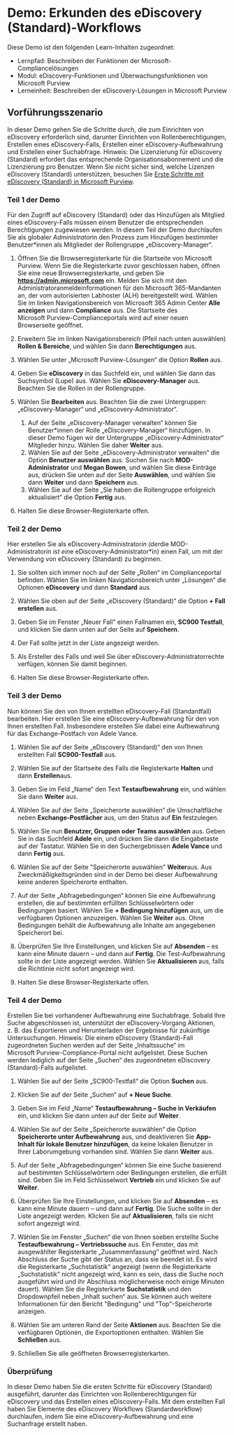<!---
---
Lab: Titel: „Erkunden des eDiscovery (Standard)-Workflows“ Lernpfad/Modul/Lerneinheit: „Lernpfad: Beschreiben der Funktionen der Microsoft-Compliancelösungen; Modul 5: Beschreiben der eDiscovery-Funktionen und Überwachungsfunktionen von Microsoft Purview; Lerneinheit 2: Beschreiben der eDiscovery-Lösungen in Microsoft 365“
---
--->

# Demo: Erkunden des eDiscovery (Standard)-Workflows

Diese Demo ist den folgenden Learn-Inhalten zugeordnet:

- Lernpfad: Beschreiben der Funktionen der Microsoft-Compliancelösungen
- Modul: eDiscovery-Funktionen und Überwachungsfunktionen von Microsoft Purview
- Lerneinheit: Beschreiben der eDiscovery-Lösungen in Microsoft Purview

## Vorführungsszenario

In dieser Demo gehen Sie die Schritte durch, die zum Einrichten von eDiscovery erforderlich sind, darunter Einrichten von Rollenberechtigungen, Erstellen eines eDiscovery-Falls, Erstellen einer eDiscovery-Aufbewahrung und Erstellen einer Suchabfrage.  Hinweis: Die Lizenzierung für eDiscovery (Standard) erfordert das entsprechende Organisationsabonnement und die Lizenzierung pro Benutzer. Wenn Sie nicht sicher sind, welche Lizenzen eDiscovery (Standard) unterstützen, besuchen Sie [Erste Schritte mit eDiscovery (Standard) in Microsoft Purview](https://docs.microsoft.com/microsoft-365/compliance/get-started-core-ediscovery?view=o365-worldwide).

### Teil 1 der Demo

Für den Zugriff auf eDiscovery (Standard) oder das Hinzufügen als Mitglied eines eDiscovery-Falls müssen einem Benutzer die entsprechenden Berechtigungen zugewiesen werden. In diesem Teil der Demo durchlaufen Sie als globale*r Administrator*in den Prozess zum Hinzufügen bestimmter Benutzer*innen als Mitglieder der Rollengruppe „eDiscovery-Manager“.

1. Öffnen Sie die Browserregisterkarte für die Startseite von Microsoft Purview.  Wenn Sie die Registerkarte zuvor geschlossen haben, öffnen Sie eine neue Browserregisterkarte, und geben Sie **https://admin.microsoft.com** ein. Melden Sie sich mit den Administratoranmeldeinformationen für den Microsoft 365-Mandanten an, der vom autorisierten Labhoster (ALH) bereitgestellt wird. Wählen Sie im linken Navigationsbereich von Microsoft 365 Admin Center **Alle anzeigen** und dann **Compliance** aus.  Die Startseite des Microsoft Purview-Complianceportals wird auf einer neuen Browserseite geöffnet.  

1. Erweitern Sie im linken Navigationsbereich (Pfeil nach unten auswählen) **Rollen & Bereiche**, und wählen Sie dann **Berechtigungen** aus.

1. Wählen Sie unter „Microsoft Purview-Lösungen“ die Option **Rollen** aus.

1. Geben Sie **eDiscovery** in das Suchfeld ein, und wählen Sie dann das Suchsymbol (Lupe) aus.  Wählen Sie **eDiscovery-Manager** aus.  Beachten Sie die Rollen in der Rollengruppe.

1. Wählen Sie **Bearbeiten** aus.  Beachten Sie die zwei Untergruppen: „eDiscovery-Manager“ und „eDiscovery-Administrator“.  
    1. Auf der Seite „eDiscovery-Manager verwalten“ können Sie Benutzer*innen der Rolle „eDiscovery-Manager“ hinzufügen. In dieser Demo fügen wir der Untergruppe „eDiscovery-Administrator“ Mitglieder hinzu. Wählen Sie daher **Weiter** aus.
    1. Wählen Sie auf der Seite „eDiscovery-Administrator verwalten“ die Option **Benutzer auswählen** aus. Suchen Sie nach **MOD-Administrator** und **Megan Bowen**, und wählen Sie diese Einträge aus, drücken Sie unten auf der Seite **Auswählen**, und wählen Sie dann **Weiter** und dann **Speichern** aus.
    1. Wählen Sie auf der Seite „Sie haben die Rollengruppe erfolgreich aktualisiert“ die Option **Fertig** aus.

1. Halten Sie diese Browser-Registerkarte offen.

### Teil 2 der Demo

Hier erstellen Sie als eDiscovery-Administrator*in (der*die MOD-Administrator*in ist ein*e eDiscovery-Administrator*in) einen Fall, um mit der Verwendung von eDiscovery (Standard) zu beginnen.

1. Sie sollten sich immer noch auf der Seite „Rollen“ im Complianceportal befinden. Wählen Sie im linken Navigationsbereich unter „Lösungen“ die Optionen **eDiscovery** und dann **Standard** aus.

1. Wählen Sie oben auf der Seite „eDiscovery (Standard)“ die Option **+ Fall erstellen** aus.

1. Geben Sie im Fenster „Neuer Fall“ einen Fallnamen ein, **SC900 Testfall**, und klicken Sie dann unten auf der Seite auf **Speichern**.

1. Der Fall sollte jetzt in der Liste angezeigt werden.

1. Als Ersteller des Falls und weil Sie über eDiscovery-Administratorrechte verfügen, können Sie damit beginnen.  

1. Halten Sie diese Browser-Registerkarte offen.

### Teil 3 der Demo

Nun können Sie den von Ihnen erstellten eDiscovery-Fall (Standardfall) bearbeiten.  Hier erstellen Sie eine eDiscovery-Aufbewahrung für den von Ihnen erstellten Fall.  Insbesondere erstellen Sie dabei eine Aufbewahrung für das Exchange-Postfach von Adele Vance.

1. Wählen Sie auf der Seite „eDiscovery (Standard)“ den von Ihnen erstellten Fall **SC900-Testfall** aus.

1. Wählen Sie auf der Startseite des Falls die Registerkarte **Halten** und dann **Erstellen**aus.

1. Geben Sie im Feld „Name“ den Text **Testaufbewahrung** ein, und wählen Sie dann **Weiter** aus.

1. Wählen Sie auf der Seite „Speicherorte auswählen“ die Umschaltfläche neben **Exchange-Postfächer** aus, um den Status auf **Ein** festzulegen.  

1. Wählen Sie nun **Benutzer, Gruppen oder Teams auswählen** aus.  Geben Sie in das Suchfeld **Adele** ein, und drücken Sie dann die Eingabetaste auf der Tastatur. Wählen Sie in den Suchergebnissen **Adele Vance** und dann **Fertig** aus.

1. Wählen Sie auf der Seite "Speicherorte auswählen" **Weiter**aus.  Aus Zweckmäßigkeitsgründen sind in der Demo bei dieser Aufbewahrung keine anderen Speicherorte enthalten.

1. Auf der Seite „Abfragebedingungen“ können Sie eine Aufbewahrung erstellen, die auf bestimmten erfüllten Schlüsselwörtern oder Bedingungen basiert. Wählen Sie **+ Bedingung hinzufügen** aus, um die verfügbaren Optionen anzuzeigen.  Wählen Sie **Weiter** aus. Ohne Bedingungen behält die Aufbewahrung alle Inhalte am angegebenen Speicherort bei.

1. Überprüfen Sie Ihre Einstellungen, und klicken Sie auf **Absenden** – es kann eine Minute dauern – und dann auf **Fertig**.  Die Test-Aufbewahrung sollte in der Liste angezeigt werden.  Wählen Sie **Aktualisieren** aus, falls die Richtlinie nicht sofort angezeigt wird.

1. Halten Sie diese Browser-Registerkarte offen.

### Teil 4 der Demo

Erstellen Sie bei vorhandener Aufbewahrung eine Suchabfrage.  Sobald Ihre Suche abgeschlossen ist, unterstützt der eDiscovery-Vorgang Aktionen, z. B. das Exportieren und Herunterladen der Ergebnisse für zukünftige Untersuchungen.   Hinweis: Die einem eDiscovery (Standard)-Fall zugeordneten Suchen werden auf der Seite „Inhaltssuche“ im Microsoft Purview-Compliance-Portal nicht aufgelistet. Diese Suchen werden lediglich auf der Seite „Suchen“ des zugeordneten eDiscovery (Standard)-Falls aufgelistet.

1. Wählen Sie auf der Seite „SC900-Testfall“ die Option **Suchen** aus.

1. Klicken Sie auf der Seite „Suchen“ auf **+ Neue Suche**.

1. Geben Sie im Feld „Name“ **Testaufbewahrung – Suche in Verkäufen** ein, und klicken Sie dann unten auf der Seite auf **Weiter**.

1. Wählen Sie auf der Seite „Speicherorte auswählen“ die Option **Speicherorte unter Aufbewahrung** aus, und deaktivieren Sie **App-Inhalt für lokale Benutzer hinzufügen**, da keine lokalen Benutzer in Ihrer Laborumgebung vorhanden sind. Wählen Sie dann **Weiter** aus.

1. Auf der Seite „Abfragebedingungen“ können Sie eine Suche basierend auf bestimmten Schlüsselwörtern oder Bedingungen erstellen, die erfüllt sind. Geben Sie im Feld Schlüsselwort **Vertrieb** ein und klicken Sie auf **Weiter**.

1. Überprüfen Sie Ihre Einstellungen, und klicken Sie auf **Absenden** – es kann eine Minute dauern – und dann auf **Fertig**.  Die Suche sollte in der Liste angezeigt werden.  Klicken Sie auf **Aktualisieren**, falls sie nicht sofort angezeigt wird.

1. Wählen Sie im Fenster „Suchen“ die von Ihnen soeben erstellte Suche **Testaufbewahrung – Vertriebssuche** aus.  Ein Fenster, das mit ausgewählter Registerkarte „Zusammenfassung“ geöffnet wird.  Nach Abschluss der Suche gibt der Status an, dass sie beendet ist.  Es wird die Registerkarte „Suchstatistik“ angezeigt (wenn die Registerkarte „Suchstatistik“ nicht angezeigt wird, kann es sein, dass die Suche noch ausgeführt wird und ihr Abschluss möglicherweise noch einige Minuten dauert).  Wählen Sie die Registerkarte **Suchstatistik** und den Dropdownpfeil neben „Inhalt suchen“ aus.  Sie können auch weitere Informationen für den Bericht "Bedingung" und "Top"-Speicherorte anzeigen.  

1. Wählen Sie am unteren Rand der Seite **Aktionen** aus.  Beachten Sie die verfügbaren Optionen, die Exportoptionen enthalten. Wählen Sie **Schließen** aus.

1. Schließen Sie alle geöffneten Browserregisterkarten.

### Überprüfung

In dieser Demo haben Sie die ersten Schritte für eDiscovery (Standard) ausgeführt, darunter das Einrichten von Rollenberechtigungen für eDiscovery und das Erstellen eines eDiscovery-Falls.  Mit dem erstellten Fall haben Sie Elemente des eDiscovery Workflows (Standardworkflow) durchlaufen, indem Sie eine eDiscovery-Aufbewahrung und eine Suchanfrage erstellt haben.
